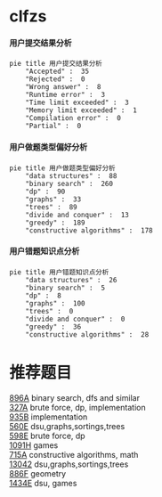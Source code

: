 # clfzs

<!-- tabs:start -->



#### **用户提交结果分析**

```mermaid
pie title 用户提交结果分析
    "Accepted" :  35
    "Rejected" :  0
    "Wrong answer" :  8
    "Runtime error" :  3
    "Time limit exceeded" :  3
    "Memory limit exceeded" :  1
    "Compilation error" :  0
    "Partial" :  0
```

#### **用户做题类型偏好分析**

```mermaid
pie title 用户做题类型偏好分析
    "data structures" :  88
    "binary search" :  260
    "dp" :  90
    "graphs" :  33
    "trees" :  89
    "divide and conquer" :  13
    "greedy" :  189
    "constructive algorithms" :  178
```
#### **用户错题知识点分析**

```mermaid
pie title 用户错题知识点分析
    "data structures" :  26
    "binary search" :  5
    "dp" :  8
    "graphs" :  100
    "trees" :  0
    "divide and conquer" :  0
    "greedy" :  36
    "constructive algorithms" :  28
```



<!-- tabs:end -->
# 推荐题目
[896A](https://codeforces.com/contest/896/problem/A)		binary search,
                        dfs and similar		  
[327A](https://codeforces.com/contest/327/problem/A)		brute force,
                        dp,
                        implementation		  
[935B](https://codeforces.com/contest/935/problem/B)		implementation		  
[560E](https://codeforces.com/contest/560/problem/E)		dsu,graphs,sortings,trees		  
[598E](https://codeforces.com/contest/598/problem/E)		brute force,
                        dp		  
[1091H](https://codeforces.com/contest/1091/problem/H)		games		  
[715A](https://codeforces.com/contest/715/problem/A)		constructive algorithms,
                        math		  
[13042](https://codeforces.com/contest/1304/problem/2)		dsu,graphs,sortings,trees		  
[886F](https://codeforces.com/contest/886/problem/F)		geometry		  
[1434E](https://codeforces.com/contest/1434/problem/E)		dsu,
                        games		  
